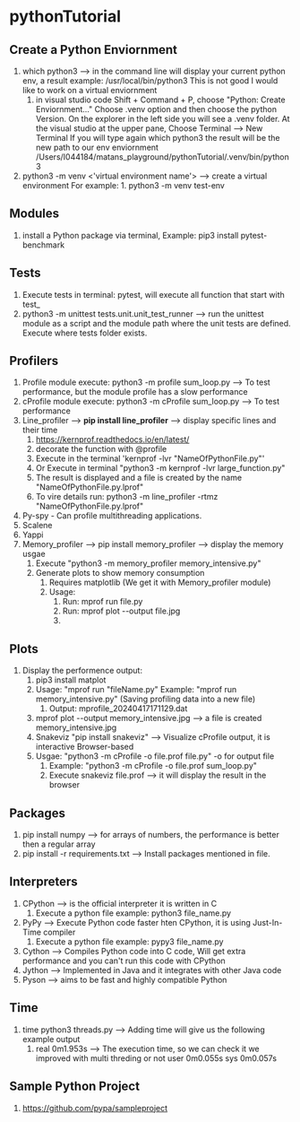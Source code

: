 # pythonTutorial

## Create a Python Enviornment
1. which python3 --> in the command line will display your current python env, a result example: /usr/local/bin/python3
This is not good I would like to work on a virtual enviornment
    1. in visual studio code  Shift + Command + P, choose "Python: Create Enviornment..." Choose .venv option and then choose the python Version.
    On the explorer in the left side you will see a .venv folder.
    At the visual studio at the upper pane, Choose Terminal --> New Terminal
    If you will type again which python3 the result will be the new path to our env enviornment /Users/I044184/matans_playground/pythonTutorial/.venv/bin/python3
2. python3 -m venv <'virtual environment name'> --> create a virtual environment
       For example:
       1. python3 -m venv test-env

## Modules
1. install a Python package via terminal, Example: pip3 install pytest-benchmark

## Tests
1. Execute tests in terminal: pytest, will execute all function that start with test_
2. python3 -m unittest tests.unit.unit_test_runner  --> run the unittest module as a script and the module path where the unit tests are defined. Execute where tests folder exists.

## Profilers
1. Profile module execute: python3 -m profile sum_loop.py --> To test performance, but the module profile has a slow performance
2. cProfile module execute: python3 -m cProfile sum_loop.py --> To test performance
3. Line_profiler --> **pip install line_profiler** --> display specific lines and their time
   1. https://kernprof.readthedocs.io/en/latest/
   2.  decorate the function with @profile
   3.  Execute in the terminal 'kernprof -lvr "NameOfPythonFile.py"'
   4.  Or Execute in terminal "python3 -m kernprof -lvr large_function.py"
   5.  The result is displayed and a file is created by the name "NameOfPythonFile.py.lprof" 
   6.  To vire details run: python3 -m line_profiler -rtmz "NameOfPythonFile.py.lprof"
4. Py-spy - Can profile multithreading applications.
5. Scalene
6. Yappi
7. Memory_profiler --> pip install memory_profiler --> display the memory usgae
   1. Execute "python3 -m memory_profiler memory_intensive.py"
   2. Generate plots to show memory consumption
      1. Requires matplotlib (We get it with Memory_profiler module)
      2. Usage:
         1. Run: mprof run file.py
         2. Run: mprof plot --output file.jpg
         3. 
## Plots   
1. Display the performence output:
    1. pip3 install matplot
      1. Usage: "mprof run "fileName.py"  Example: "mprof run memory_intensive.py" (Saving profiling data into a new file)
         1. Output: mprofile_20240417171129.dat
      2. mprof plot --output memory_intensive.jpg --> a file is created memory_intensive.jpg
   1. Snakeviz "pip install snakeviz" --> Visualize cProfile output, it is interactive Browser-based
   2. Usgae: "python3 -m cProfile -o file.prof file.py" -o for output file
      1. Example: "python3 -m cProfile -o file.prof sum_loop.py"
      2. Execute snakeviz file.prof --> it will display the result in the browser

## Packages
1. pip install numpy --> for arrays of numbers, the performance is better then a regular array
2. pip install -r requirements.txt  --> Install packages mentioned in file.
   
## Interpreters
1. CPython --> is the official interpreter it is written in C
   1. Execute a python file example: python3 file_name.py
2. PyPy --> Execute Python code faster hten CPython, it is using Just-In-Time compiler
   1. Execute a python file example: pypy3 file_name.py
3. Cython --> Compiles Python code into C code, Will get extra performance and you can't run this code with CPython
4. Jython --> Implemented in Java and it integrates with other Java code
5. Pyson --> aims to be fast and highly compatible Python

## Time
1. time python3 threads.py --> Adding time will give us the following example output
   1. real    0m1.953s  --> The execution time, so we can check it we improved with multi threding or not
      user    0m0.055s
      sys     0m0.057s
## Sample Python Project
1. https://github.com/pypa/sampleproject

